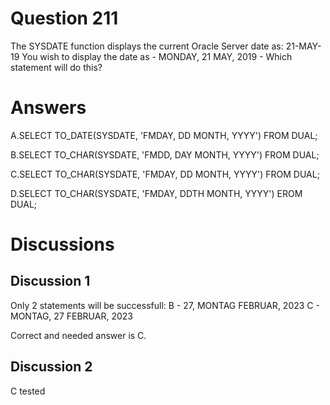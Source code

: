 # Question 211
The SYSDATE function displays the current Oracle Server date as:
21-MAY-19
You wish to display the date as -
MONDAY, 21 MAY, 2019 -
Which statement will do this?

# Answers
A.SELECT TO_DATE(SYSDATE, 'FMDAY, DD MONTH, YYYY') FROM DUAL;

B.SELECT TO_CHAR(SYSDATE, 'FMDD, DAY MONTH, YYYY') FROM DUAL;

C.SELECT TO_CHAR(SYSDATE, 'FMDAY, DD MONTH, YYYY') FROM DUAL;

D.SELECT TO_CHAR(SYSDATE, 'FMDAY, DDTH MONTH, YYYY') EROM DUAL;

# Discussions
## Discussion 1
Only 2 statements will be successfull:
B - 27, MONTAG FEBRUAR, 2023
C - MONTAG, 27 FEBRUAR, 2023

Correct and needed answer is C.

## Discussion 2
C tested

